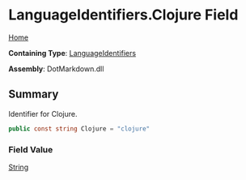 # LanguageIdentifiers\.Clojure Field

[Home](../../../README.md)

**Containing Type**: [LanguageIdentifiers](../README.md)

**Assembly**: DotMarkdown\.dll

## Summary

Identifier for Clojure\.

```csharp
public const string Clojure = "clojure"
```

### Field Value

[String](https://docs.microsoft.com/en-us/dotnet/api/system.string)

